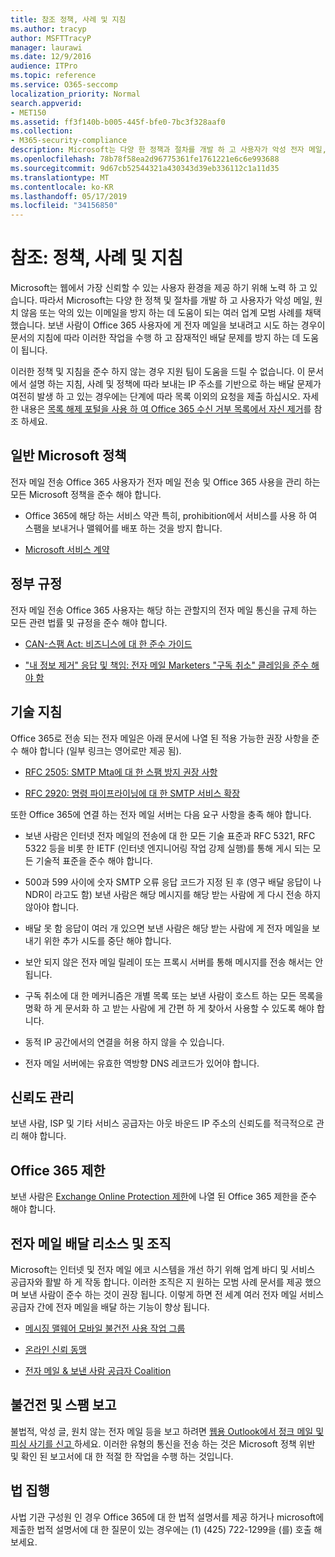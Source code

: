 ```yaml
---
title: 참조 정책, 사례 및 지침
ms.author: tracyp
author: MSFTTracyP
manager: laurawi
ms.date: 12/9/2016
audience: ITPro
ms.topic: reference
ms.service: O365-seccomp
localization_priority: Normal
search.appverid:
- MET150
ms.assetid: ff3f140b-b005-445f-bfe0-7bc3f328aaf0
ms.collection:
- M365-security-compliance
description: Microsoft는 다양 한 정책과 절차를 개발 하 고 사용자가 악성 전자 메일, 원치 않는 이메일 또는 악의적으로 보호 하는 데 도움이 되는 몇 가지 업계 모범 사례를 채택 했습니다.
ms.openlocfilehash: 78b78f58ea2d96775361fe1761221e6c6e993688
ms.sourcegitcommit: 9d67cb52544321a430343d39eb336112c1a11d35
ms.translationtype: MT
ms.contentlocale: ko-KR
ms.lasthandoff: 05/17/2019
ms.locfileid: "34156850"
---
```

# <a name="reference-policies-practices-and-guidelines"></a>참조: 정책, 사례 및 지침
  
Microsoft는 웹에서 가장 신뢰할 수 있는 사용자 환경을 제공 하기 위해 노력 하 고 있습니다. 따라서 Microsoft는 다양 한 정책 및 절차를 개발 하 고 사용자가 악성 메일, 원치 않음 또는 악의 있는 이메일을 방지 하는 데 도움이 되는 여러 업계 모범 사례를 채택 했습니다. 보낸 사람이 Office 365 사용자에 게 전자 메일을 보내려고 시도 하는 경우이 문서의 지침에 따라 이러한 작업을 수행 하 고 잠재적인 배달 문제를 방지 하는 데 도움이 됩니다.
  
이러한 정책 및 지침을 준수 하지 않는 경우 지원 팀이 도움을 드릴 수 없습니다. 이 문서에서 설명 하는 지침, 사례 및 정책에 따라 보내는 IP 주소를 기반으로 하는 배달 문제가 여전히 발생 하 고 있는 경우에는 단계에 따라 목록 이외의 요청을 제출 하십시오. 자세한 내용은 [목록 해제 포털을 사용 하 여 Office 365 수신 거부 목록에서 자신 제거](use-the-delist-portal-to-remove-yourself-from-the-office-365-blocked-senders-lis.md)를 참조 하세요.
  
## <a name="general-microsoft-policies"></a>일반 Microsoft 정책
<a name="GenMsftPolicies"> </a>

전자 메일 전송 Office 365 사용자가 전자 메일 전송 및 Office 365 사용을 관리 하는 모든 Microsoft 정책을 준수 해야 합니다.
  
- Office 365에 해당 하는 서비스 약관 특히, prohibition에서 서비스를 사용 하 여 스팸을 보내거나 맬웨어를 배포 하는 것을 방지 합니다.
    
- [Microsoft 서비스 계약](https://www.microsoft.com/servicesagreement/)
    
## <a name="governmental-regulations"></a>정부 규정
<a name="GovtRegulations"> </a>

전자 메일 전송 Office 365 사용자는 해당 하는 관할지의 전자 메일 통신을 규제 하는 모든 관련 법률 및 규정을 준수 해야 합니다.
  
- [CAN-스팸 Act: 비즈니스에 대 한 준수 가이드](https://www.ftc.gov/tips-advice/business-center/guidance/can-spam-act-compliance-guide-business)
    
- ["내 정보 제거" 응답 및 책임: 전자 메일 Marketers "구독 취소" 클레임을 준수 해야 함](https://www.lawpublish.com/ftc-emai-marketers-unsubscribe-claims.mdl)
    
## <a name="technical-guidelines"></a>기술 지침
<a name="TechGuidelines"> </a>

Office 365로 전송 되는 전자 메일은 아래 문서에 나열 된 적용 가능한 권장 사항을 준수 해야 합니다 (일부 링크는 영어로만 제공 됨).
  
- [RFC 2505: SMTP Mta에 대 한 스팸 방지 권장 사항](https://www.ietf.org/rfc/rfc2505.txt)
    
- [RFC 2920: 명령 파이프라이닝에 대 한 SMTP 서비스 확장](https://www.ietf.org/rfc/rfc2920.txt)
    
또한 Office 365에 연결 하는 전자 메일 서버는 다음 요구 사항을 충족 해야 합니다.
  
- 보낸 사람은 인터넷 전자 메일의 전송에 대 한 모든 기술 표준과 RFC 5321, RFC 5322 등을 비롯 한 IETF (인터넷 엔지니어링 작업 강제 실행)를 통해 게시 되는 모든 기술적 표준을 준수 해야 합니다. 
    
- 500과 599 사이에 숫자 SMTP 오류 응답 코드가 지정 된 후 (영구 배달 응답이 나 NDR이 라고도 함) 보낸 사람은 해당 메시지를 해당 받는 사람에 게 다시 전송 하지 않아야 합니다.
    
- 배달 못 함 응답이 여러 개 있으면 보낸 사람은 해당 받는 사람에 게 전자 메일을 보내기 위한 추가 시도를 중단 해야 합니다.
    
- 보안 되지 않은 전자 메일 릴레이 또는 프록시 서버를 통해 메시지를 전송 해서는 안 됩니다.
    
- 구독 취소에 대 한 메커니즘은 개별 목록 또는 보낸 사람이 호스트 하는 모든 목록을 명확 하 게 문서화 하 고 받는 사람에 게 간편 하 게 찾아서 사용할 수 있도록 해야 합니다.
    
- 동적 IP 공간에서의 연결을 허용 하지 않을 수 있습니다.
    
- 전자 메일 서버에는 유효한 역방향 DNS 레코드가 있어야 합니다.
    
## <a name="reputation-management"></a>신뢰도 관리
<a name="RepManagement"> </a>

보낸 사람, ISP 및 기타 서비스 공급자는 아웃 바운드 IP 주소의 신뢰도를 적극적으로 관리 해야 합니다.
  
## <a name="office-365-limits"></a>Office 365 제한
<a name="sectionSection4"> </a>

보낸 사람은 [Exchange Online Protection 제한](https://technet.microsoft.com/library/exchange-online-protection-limits.aspx)에 나열 된 Office 365 제한을 준수 해야 합니다.
  
## <a name="email-delivery-resources-and-organizations"></a>전자 메일 배달 리소스 및 조직
<a name="sectionSection5"> </a>

Microsoft는 인터넷 및 전자 메일 에코 시스템을 개선 하기 위해 업계 바디 및 서비스 공급자와 활발 하 게 작동 합니다. 이러한 조직은 지 원하는 모범 사례 문서를 제공 했으며 보낸 사람이 준수 하는 것이 권장 됩니다. 이렇게 하면 전 세계 여러 전자 메일 서비스 공급자 간에 전자 메일을 배달 하는 기능이 향상 됩니다.
  
- [메시징 맬웨어 모바일 불건전 사용 작업 그룹](https://www.m3aawg.org/)
    
- [온라인 신뢰 동맹](https://www.otalliance.org/resources)
    
- [전자 메일 &amp; 보낸 사람 공급자 Coalition](http://www.espcoalition.org/)
    
## <a name="abuse-and-spam-reporting"></a>불건전 및 스팸 보고
<a name="AbuseSpamReports"> </a>

불법적, 악성 글, 원치 않는 전자 메일 등을 보고 하려면 [웹용 Outlook에서 정크 메일 및 피싱 사기를 신고 ](report-junk-email-and-phishing-scams-in-outlook-on-the-web-eop.md)하세요. 이러한 유형의 통신을 전송 하는 것은 Microsoft 정책 위반 및 확인 된 보고서에 대 한 적절 한 작업을 수행 하는 것입니다.
  
## <a name="law-enforcement"></a>법 집행
<a name="sectionSection7"> </a>

사법 기관 구성원 인 경우 Office 365에 대 한 법적 설명서를 제공 하거나 microsoft에 제출한 법적 설명서에 대 한 질문이 있는 경우에는 (1) (425) 722-1299을 (를) 호출 해 보세요.
  

